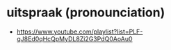 # uitspraak (pronounciation)

- https://www.youtube.com/playlist?list=PLF-qJ8Ed0qHcQpMyDL8Zi2G3PdQ0AoAu0
